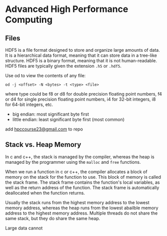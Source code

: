 # Advanced High Performance Computing

## Files

HDF5 is a file format designed to store and organize large amounts of data. It is a hierarchical data format, meaning that it can store data in a tree-like structure. HDF5 is a binary format, meaning that it is not human-readable. HDF5 files are typically given the extension `.h5` or `.hdf5`.

Use od to view the contents of any file:

    od -j <offset> -N <bytes> -t <type> <file>

where type could be f8 or d8 for double precision floating point numbers, f4 or d4 for single precision floating point numbers, i4 for 32-bit integers, i8 for 64-bit integers, etc.

- big endian: most significant byte first
- little endian: least significant byte first (most common)

add hpccourse23@gmail.com to repo


## Stack vs. Heap Memory

In c and c++, the stack is managed by the compiler, whereas the heap is managed by the programmer using the `malloc` and `free` functions. 

When we run a function in c or c++, the compiler allocates a block of memory on the stack for the function to use. This block of memory is called the stack frame. The stack frame contains the function's local variables, as well as the return address of the function. The stack frame is automatically deallocated when the function returns.

Usually the stack runs from the highest memory address to the lowest memory address, whereas the heap runs from the lowest abailble memory address to the highest memory address. Multiple threads do not share the same stack, but they do share the same heap.

Large data cannot 